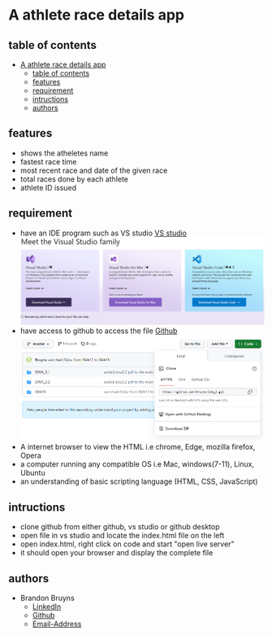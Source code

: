 # A athlete race details app
## table of contents
- [A athlete race details app](#a-athlete-race-details-app)
  - [table of contents](#table-of-contents)
  - [features](#features)
  - [requirement](#requirement)
  - [intructions](#intructions)
  - [authors](#authors)

## features
* shows the atheletes name 
* fastest race time 
* most recent race and date of the given race
* total races done by each athlete
* athlete ID issued 

## requirement
* have an IDE program such as VS studio
[VS studio](https://visualstudio.microsoft.com/)
  ![image](./IWA16/images/VS%20studio%20download.png)
* have access to github to access the file
  [Github](https://github.com/Bruyns/DWA_3.git)
  ![image](./IWA16/images/github%20clone%20link.png)
* A internet browser to view the HTML i.e chrome, Edge, mozilla firefox, Opera
* a computer running any compatible OS i.e Mac, windows(7-11), Linux, Ubuntu
* an understanding of basic scripting language (HTML, CSS, JavaScript)
  
## intructions
* clone github from either github, vs studio or github desktop
* open file in vs studio and locate the index.html file on the left
* open index.html, right click on code and start "open live server"
* it should open your browser and display the complete file 

## authors
* Brandon Bruyns 
  - [LinkedIn](https://www.linkedin.com/in/brandon-bruyns-411405261?lipi=urn%3Ali%3Apage%3Ad_flagship3_profile_view_base_contact_details%3BVVx%2FAQG5S1eM3hsiNpvGZw%3D%3D)
  - [Github](https://github.com/account)
  - [Email-Address](brandon.bruyns7@gmail.com)

